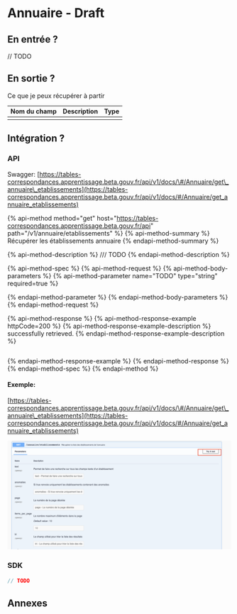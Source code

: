 # Annuaire - Draft

## En entrée ?

// TODO

## En sortie ?

Ce que je peux récupérer à partir 

| Nom du champ | Description | Type |
| :--- | :--- | :--- |
|  |  |  |

## Intégration ? 

### API

Swagger:  [https://tables-correspondances.apprentissage.beta.gouv.fr/api/v1/docs/\#/Annuaire/get\_annuaire\_etablissements](https://tables-correspondances.apprentissage.beta.gouv.fr/api/v1/docs/#/Annuaire/get_annuaire_etablissements)

{% api-method method="get" host="https://tables-correspondances.apprentissage.beta.gouv.fr/api" path="/v1/annuaire/etablissements" %}
{% api-method-summary %}
Récupérer les établissements annuaire
{% endapi-method-summary %}

{% api-method-description %}
/// TODO
{% endapi-method-description %}

{% api-method-spec %}
{% api-method-request %}
{% api-method-body-parameters %}
{% api-method-parameter name="TODO" type="string" required=true %}

{% endapi-method-parameter %}
{% endapi-method-body-parameters %}
{% endapi-method-request %}

{% api-method-response %}
{% api-method-response-example httpCode=200 %}
{% api-method-response-example-description %}
 successfully retrieved.
{% endapi-method-response-example-description %}

```javascript

```
{% endapi-method-response-example %}
{% endapi-method-response %}
{% endapi-method-spec %}
{% endapi-method %}

#### Exemple:

[https://tables-correspondances.apprentissage.beta.gouv.fr/api/v1/docs/\#/Annuaire/get\_annuaire\_etablissements](https://tables-correspondances.apprentissage.beta.gouv.fr/api/v1/docs/#/Annuaire/get_annuaire_etablissements)

![](../../.gitbook/assets/image%20%286%29.png)

### SDK

```javascript
// TODO
```

## Annexes

